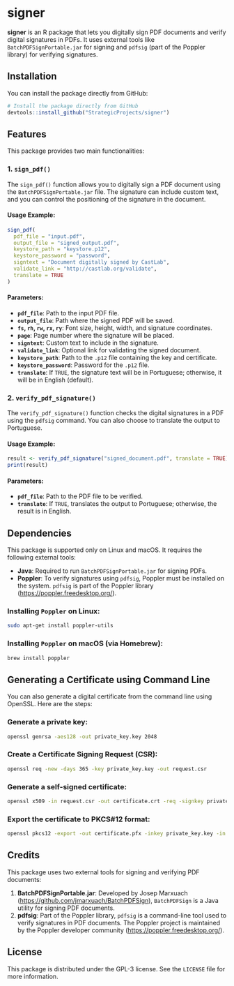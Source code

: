 
# signer

**signer** is an R package that lets you digitally sign PDF documents and verify digital signatures in PDFs. It uses external tools like `BatchPDFSignPortable.jar` for signing and `pdfsig` (part of the Poppler library) for verifying signatures.

## Installation

You can install the package directly from GitHub:

```r
# Install the package directly from GitHub
devtools::install_github("StrategicProjects/signer")
```

## Features

This package provides two main functionalities:

### 1. `sign_pdf()`

The `sign_pdf()` function allows you to digitally sign a PDF document using the `BatchPDFSignPortable.jar` file. The signature can include custom text, and you can control the positioning of the signature in the document.

#### Usage Example:

```r
sign_pdf(
  pdf_file = "input.pdf",
  output_file = "signed_output.pdf",
  keystore_path = "keystore.p12",
  keystore_password = "password",
  signtext = "Document digitally signed by CastLab",
  validate_link = "http://castlab.org/validate",
  translate = TRUE
)
```

#### Parameters:

- **`pdf_file`**: Path to the input PDF file.
- **`output_file`**: Path where the signed PDF will be saved.
- **`fs`, `rh`, `rw`, `rx`, `ry`**: Font size, height, width, and signature coordinates.
- **`page`**: Page number where the signature will be placed.
- **`signtext`**: Custom text to include in the signature.
- **`validate_link`**: Optional link for validating the signed document.
- **`keystore_path`**: Path to the `.p12` file containing the key and certificate.
- **`keystore_password`**: Password for the `.p12` file.
- **`translate`**: If `TRUE`, the signature text will be in Portuguese; otherwise, it will be in English (default).

### 2. `verify_pdf_signature()`

The `verify_pdf_signature()` function checks the digital signatures in a PDF using the `pdfsig` command. You can also choose to translate the output to Portuguese.

#### Usage Example:

```r
result <- verify_pdf_signature("signed_document.pdf", translate = TRUE)
print(result)
```

#### Parameters:

- **`pdf_file`**: Path to the PDF file to be verified.
- **`translate`**: If `TRUE`, translates the output to Portuguese; otherwise, the result is in English.

## Dependencies

This package is supported only on Linux and macOS. It requires the following external tools:

- **Java**: Required to run `BatchPDFSignPortable.jar` for signing PDFs.
- **Poppler**: To verify signatures using `pdfsig`, Poppler must be installed on the system. `pdfsig` is part of the Poppler library (https://poppler.freedesktop.org/).

### Installing `Poppler` on Linux:

```bash
sudo apt-get install poppler-utils
```

### Installing `Poppler` on macOS (via Homebrew):

```bash
brew install poppler
```

## Generating a Certificate using Command Line

You can also generate a digital certificate from the command line using OpenSSL. Here are the steps:

### Generate a private key:

```bash
openssl genrsa -aes128 -out private_key.key 2048
```

### Create a Certificate Signing Request (CSR):

```bash
openssl req -new -days 365 -key private_key.key -out request.csr
```

### Generate a self-signed certificate:

```bash
openssl x509 -in request.csr -out certificate.crt -req -signkey private_key.key -days 365
```

### Export the certificate to PKCS#12 format:

```bash
openssl pkcs12 -export -out certificate.pfx -inkey private_key.key -in certificate.crt
```

## Credits

This package uses two external tools for signing and verifying PDF documents:

1. **BatchPDFSignPortable.jar**: Developed by Josep Marxuach (https://github.com/jmarxuach/BatchPDFSign), `BatchPDFSign` is a Java utility for signing PDF documents.
2. **pdfsig**: Part of the Poppler library, `pdfsig` is a command-line tool used to verify signatures in PDF documents. The Poppler project is maintained by the Poppler developer community (https://poppler.freedesktop.org/).

## License

This package is distributed under the GPL-3 license. See the `LICENSE` file for more information.
